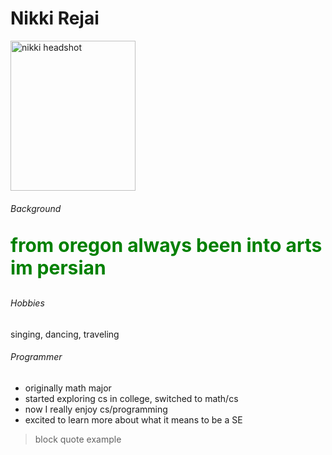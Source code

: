<!DOCTYPE html>

<html>
<style>
	.green {
    	color: green;
    	font-weight:700;
    	font-size: 30px;
	}
/* background-color: thistle;
h6 {color: powderblue} */
</style>
<link href="index.css" rel="stylesheet"></link> 
<body>
	<h1> Nikki Rejai </h1>
	<!-- image -->
	<img src="pictures/DSC08971copy2.jpg" alt="nikki headshot" width="200" height="240">
	<h6> Background </h6>
	<div class="green">
		<p> from oregon always been into arts im persian </p>
	</div>
	<h6> Hobbies </h6>
	<p> singing, dancing, traveling </p>
	<h6> Programmer </h6>
	<!-- unordered list -->
	<ul>
		<li>originally math major </li>
  		<li>started exploring cs in college, switched to math/cs</li>
  		<li>now I really enjoy cs/programming </li>
  		<li>excited to learn more about what it means to be a SE</li>
	</ul>
	<!-- block quote -->
	<blockquote>
        <p>block quote example</p>
    </blockquote>
</body>
</html>

